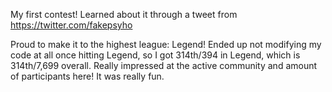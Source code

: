My first contest! Learned about it through a tweet from https://twitter.com/fakepsyho

Proud to make it to the highest league: Legend! Ended up not modifying my code at all once hitting Legend, so I got 314th/394 in Legend, which is 314th/7,699 overall. Really impressed at the active community and amount of participants here! It was really fun.